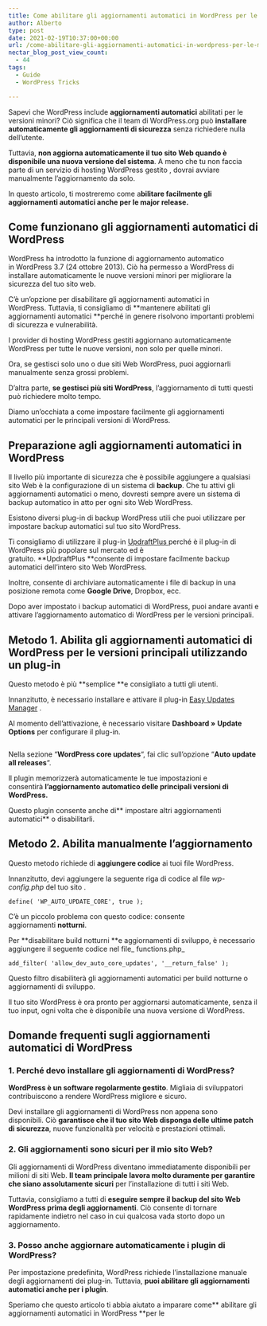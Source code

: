 ```yaml
---
title: Come abilitare gli aggiornamenti automatici in WordPress per le Major Release
author: Alberto
type: post
date: 2021-02-19T10:37:00+00:00
url: /come-abilitare-gli-aggiornamenti-automatici-in-wordpress-per-le-major-release/
nectar_blog_post_view_count:
  - 44
tags:
  - Guide
  - WordPress Tricks

---
```

Sapevi che WordPress include&nbsp;**aggiornamenti automatici**&nbsp;abilitati per le versioni minori?&nbsp;Ciò significa che il team di WordPress.org può&nbsp;**installare automaticamente gli aggiornamenti di sicurezza**&nbsp;senza richiedere nulla dell’utente.

Tuttavia,&nbsp;**non aggiorna automaticamente il tuo sito Web quando è disponibile una nuova versione del sistema**.&nbsp;A meno che tu non faccia parte di un&nbsp;servizio di&nbsp;hosting WordPress gestito&nbsp;, dovrai avviare manualmente l’aggiornamento da solo.

In questo articolo, ti mostreremo come a**bilitare facilmente gli aggiornamenti automatici anche per le major release.**

## Come funzionano gli aggiornamenti automatici di WordPress

WordPress ha introdotto la funzione di aggiornamento automatico in&nbsp;WordPress 3.7&nbsp;(24 ottobre 2013).&nbsp;Ciò ha permesso a WordPress di installare automaticamente le nuove versioni minori per migliorare la sicurezza del tuo sito web.

C’è un’opzione per&nbsp;disabilitare gli aggiornamenti automatici&nbsp;in WordPress.&nbsp;Tuttavia, ti consigliamo di&nbsp;**mantenere abilitati gli aggiornamenti automatici&nbsp;**perché in genere risolvono importanti problemi di sicurezza e vulnerabilità.

I provider di hosting WordPress gestiti aggiornano automaticamente WordPress per tutte le nuove versioni, non solo per quelle minori.

Ora, se gestisci solo uno o due siti Web WordPress, puoi aggiornarli manualmente senza grossi problemi.

D’altra parte,&nbsp;**se gestisci più siti WordPress**, l’aggiornamento di tutti questi può richiedere molto tempo.

Diamo un’occhiata a come impostare facilmente gli aggiornamenti automatici per le principali versioni di WordPress.

## Preparazione agli aggiornamenti automatici in WordPress

Il livello più importante di sicurezza che è possibile aggiungere a qualsiasi sito Web è la configurazione di un sistema di&nbsp;**backup**.&nbsp;Che tu attivi gli aggiornamenti automatici o meno, dovresti sempre avere un sistema di backup automatico in atto per ogni sito Web WordPress.

Esistono diversi&nbsp;plug-in di backup WordPress&nbsp;utili&nbsp;che puoi utilizzare per impostare backup automatici sul tuo sito WordPress.

Ti consigliamo di utilizzare il&nbsp;plug-in&nbsp;<a href="https://it.wordpress.org/plugins/updraftplus/" target="_blank" rel="noreferrer noopener">UpdraftPlus&nbsp;</a>perché è il plug-in di WordPress più popolare sul mercato ed è gratuito.&nbsp;**UpdraftPlus&nbsp;**consente di impostare facilmente backup automatici dell’intero sito Web WordPress.

Inoltre, consente di archiviare automaticamente i file di backup in una posizione remota come&nbsp;**Google Drive**, Dropbox, ecc.

Dopo aver impostato i backup automatici di WordPress, puoi andare avanti e attivare l’aggiornamento automatico di WordPress per le versioni principali.

## Metodo 1. Abilita gli aggiornamenti automatici di WordPress per le versioni principali utilizzando un plug-in

Questo metodo è più&nbsp;**semplice&nbsp;**e consigliato a tutti gli utenti.

Innanzitutto, è necessario installare e attivare il&nbsp;plug-in&nbsp;<a href="https://wordpress.org/plugins/stops-core-theme-and-plugin-updates/" target="_blank" rel="noreferrer noopener">Easy Updates Manager</a>&nbsp;.&nbsp;

Al momento dell’attivazione, è necessario visitare&nbsp;**Dashboard »**&nbsp;**Update Options**&nbsp;per configurare il plug-in.<figure class="wp-block-image size-large">

<img decoding="async" src="https://albertoreineri.it/wp-content/uploads/2022/03/image-27-1-1024x200.png" alt="" class="wp-image-422" /> </figure>

Nella sezione “**WordPress core updates**“, fai clic sull’opzione “**Auto update all releases**“.

Il plugin memorizzerà automaticamente le tue impostazioni e consentirà&nbsp;**l’aggiornamento automatico delle principali versioni di WordPress.**

Questo plugin consente anche di**&nbsp;impostare altri aggiornamenti automatici**&nbsp;o disabilitarli.&nbsp;

## Metodo 2. Abilita manualmente l’aggiornamento

Questo metodo richiede di&nbsp;**aggiungere codice**&nbsp;ai tuoi file WordPress.

Innanzitutto, devi aggiungere la seguente riga di codice al&nbsp;file&nbsp;_wp-config.php_&nbsp;del&nbsp;tuo sito&nbsp;.

<pre class="wp-block-code"><code>define( 'WP_AUTO_UPDATE_CORE', true );</code></pre>

C’è un piccolo problema con questo codice: consente aggiornamenti&nbsp;**notturni**.

Per&nbsp;**disabilitare build notturni&nbsp;**e aggiornamenti di sviluppo, è necessario aggiungere il seguente codice nel file_&nbsp;functions.php_

<pre class="wp-block-code"><code>add_filter( 'allow_dev_auto_core_updates', '__return_false' );</code></pre>

Questo filtro disabiliterà gli aggiornamenti automatici per build notturne o aggiornamenti di sviluppo.

Il tuo sito WordPress è ora pronto per aggiornarsi automaticamente, senza il tuo input, ogni volta che è disponibile una nuova versione di WordPress.

## Domande frequenti sugli aggiornamenti automatici di WordPress

### **1. Perché devo installare gli aggiornamenti di WordPress?**

**WordPress è un software regolarmente gestito**.&nbsp;Migliaia di sviluppatori contribuiscono a rendere WordPress migliore e sicuro.

Devi installare gli aggiornamenti di WordPress non appena sono disponibili.&nbsp;Ciò&nbsp;**garantisce che il tuo sito Web disponga delle ultime patch di sicurezza**, nuove funzionalità per&nbsp;velocità e prestazioni&nbsp;ottimali.

### **2. Gli aggiornamenti sono sicuri per il mio sito Web?**

Gli aggiornamenti di WordPress diventano immediatamente disponibili per milioni di siti Web.&nbsp;**Il team principale lavora molto duramente per garantire che siano assolutamente sicuri**&nbsp;per l’installazione di tutti i siti Web.

Tuttavia, consigliamo a tutti di&nbsp;**eseguire sempre il backup del sito Web WordPress prima degli aggiornamenti**.&nbsp;Ciò consente di tornare rapidamente indietro nel caso in cui qualcosa vada storto dopo un aggiornamento.

### **3. Posso anche aggiornare automaticamente i plugin di WordPress?**

Per impostazione predefinita, WordPress richiede l’installazione manuale degli aggiornamenti dei plug-in.&nbsp;Tuttavia,&nbsp;**puoi abilitare gli aggiornamenti automatici anche per i plugin**.&nbsp;

Speriamo che questo articolo ti abbia aiutato a imparare come**&nbsp;abilitare gli aggiornamenti automatici in WordPress&nbsp;**per le&nbsp;